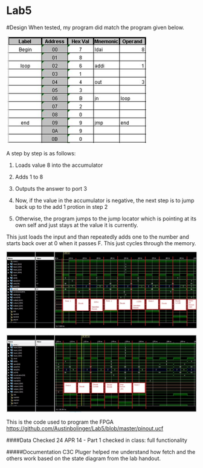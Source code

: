 Lab5
==============

#Design
When tested, my program did match the program given below.

![Program 1](https://github.com/Austinbolinger/Lab5/blob/master/program1.JPG?raw=true "Program 1")

A step by step is as follows:

1) Loads value 8 into the accumulator

2) Adds 1 to 8

3) Outputs the answer to port 3

4) Now, if the value in the accumulator is negative, the next step is to jump back up to the add 1 protion in step 2

5) Otherwise, the program jumps to the jump locator which is pointing at its own self and just stays at the value it is currently.

This just loads the input and than repeatedly adds one to the number and starts back over at 0 when it passes F. This just cycles through the memory.

![instructions from 000-100ns](https://github.com/Austinbolinger/Lab5/blob/master/instructions0-100ns.JPG?raw=true "instructions from 000-100ns")

![instructions from 100-200ns](https://github.com/Austinbolinger/Lab5/blob/master/instructions100-200ns.JPG?raw=true "instructions from 100-200ns")


This is the code used to program the FPGA
https://github.com/Austinbolinger/Lab5/blob/master/pinout.ucf

####Data Checked
24 APR 14 - Part 1 checked in class: full functionality

#####Documentation
C3C Pluger helped me understand how fetch and the others work based on the state diagram from the lab handout.
